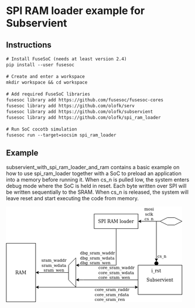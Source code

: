 # SPI RAM loader example for Subservient

## Instructions

    # Install FuseSoC (needs at least version 2.4)
    pip install --user fusesoc

    # Create and enter a workspace
    mkdir workspace && cd workspace

    # Add required FuseSoC libraries
    fusesoc library add https://github.com/fusesoc/fusesoc-cores
    fusesoc library add https://github.com/olofk/serv
    fusesoc library add https://github.com/olofk/subservient
    fusesoc library add https://github.com/olofk/spi_ram_loader

    # Run SoC cocotb simulation
    fusesoc run --target=socsim spi_ram_loader

## Example

subservient_with_spi_ram_loader_and_ram contains a basic example on how to use spi_ram_loader together with a SoC to preload an application into a memory before running it. When cs_n is pulled low, the system enters debug mode where the SoC is held in reset. Each byte written over SPI will be written sequentially to the SRAM. When cs_n is released, the system will leave reset and start executing the code from memory.

![example](subservient_with_spi_ram_loader.png)
